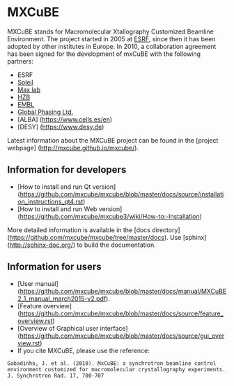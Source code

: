 # MXCuBE

MXCuBE stands for Macromolecular Xtallography Customized Beamline Environment.
The project started in 2005 at [ESRF](http://www.esrf.eu), since then it has
been adopted by other institutes in Europe. In 2010, a collaboration
agreement has been signed for the development of mxCuBE with the following
partners:
* ESRF
* [Soleil](http://www.synchrotron-soleil.fr/)
* [Max lab](https://www.maxlab.lu.se/)
* [HZB](http://www.helmholtz-berlin.de/)
* [EMBL](http://www.embl.org/)
* [Global Phasing Ltd.](http://www.globalphasing.com/)
* [ALBA] (https://www.cells.es/en)
* [DESY] (https://www.desy.de)

Latest information about the MXCuBE project can be found in the
[project webpage] (http://mxcube.github.io/mxcube/).

## Information for developers

* [How to install and run Qt version] (https://github.com/mxcube/mxcube/blob/master/docs/source/installation_instructions_qt4.rst)
* [How to install and run Web version] (https://github.com/mxcube/mxcube3/wiki/How-to:-Installation)

More detailed information is available in the [docs directory] 
(https://github.com/mxcube/mxcube/tree/master/docs). Use [sphinx] (http://sphinx-doc.org/) to build the documentation.

## Information for users

* [User manual] (https://github.com/mxcube/mxcube/blob/master/docs/manual/MXCuBE2_1_manual_march2015-v2.pdf).
* [Feature overview] (https://github.com/mxcube/mxcube/blob/master/docs/source/feature_overview.rst)
* [Overview of Graphical user interface] (https://github.com/mxcube/mxcube/blob/master/docs/source/gui_overview.rst)
* If you cite MXCuBE, please use the reference:

```
Gabadinho, J. et al. (2010). MxCuBE: a synchrotron beamline control environment customized for macromolecular crystallography experiments. J. Synchrotron Rad. 17, 700-707
```
